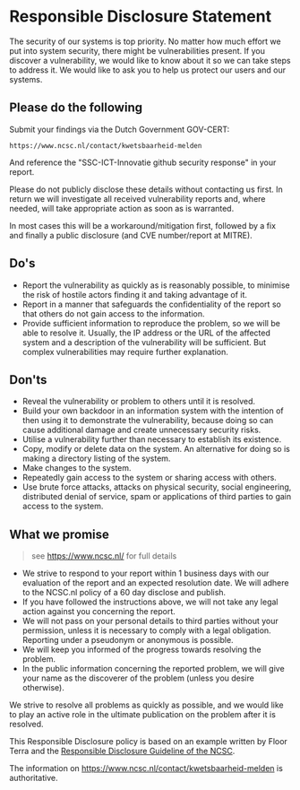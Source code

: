 # Responsible Disclosure Statement

The security of our systems is top priority. No  matter how much effort we put into system security, there might be  vulnerabilities present. If you discover a vulnerability, we would like  to know about it so we can take steps to address it. We would like to  ask you to help us protect our users and our systems.

## Please do the following

Submit your findings via the Dutch Government GOV-CERT:

`https://www.ncsc.nl/contact/kwetsbaarheid-melden`

And reference the "SSC-ICT-Innovatie github security response" in your report.

Please do not publicly disclose these details without contacting us first. In return we will investigate all received vulnerability reports and, where needed, will take appropriate action as soon as is warranted. 

In most cases this will be a workaround/mitigation first, followed by a fix and finally a public disclosure (and CVE number/report at MITRE).

## Do's

- Report the vulnerability as quickly as is reasonably possible, to minimise the risk of hostile actors finding it and taking advantage of  it.
- Report in a manner that safeguards the confidentiality of the report so that others do not gain access to the information.
- Provide sufficient information to reproduce the problem, so we will  be able to resolve it. Usually, the IP address or the URL of the  affected system and a description of the vulnerability will be  sufficient. But complex vulnerabilities may require further explanation.

## Don'ts

- Reveal the vulnerability or problem to others until it is resolved.
- Build your own backdoor in an information system with the intention  of then using it to demonstrate the vulnerability, because doing so can  cause additional damage and create unnecessary security risks.
- Utilise a vulnerability further than necessary to establish its existence.
- Copy, modify or delete data on the system. An alternative for doing so is making a directory listing of the system.
- Make changes to the system.
- Repeatedly gain access to the system or sharing access with others.
- Use brute force attacks, attacks on physical security, social  engineering, distributed denial of service, spam or applications of  third parties to gain access to the system.

## What we promise

> see https://www.ncsc.nl/ for full details
- We strive to respond to your report within 1 business days with our evaluation of the report and an expected resolution date. We will adhere to the NCSC.nl policy of a 60 day disclose and publish. 
- If you have followed the instructions above, we will not take any legal action against you concerning the report.
- We will not pass on your personal details to third parties without your permission, unless it is necessary to comply with a legal  obligation. Reporting under a pseudonym or anonymous is possible.
- We will keep you informed of the progress towards resolving the problem.
- In the public information concerning the reported problem, we will  give your name as the discoverer of the problem (unless you desire  otherwise).

We strive to resolve all problems as quickly as possible, and we would like to play an active role in the ultimate publication on the  problem after it is resolved.

This Responsible Disclosure policy is based on an example written by Floor Terra and the [Responsible Disclosure Guideline of the NCSC](https://english.ncsc.nl/publications/publications/2019/juni/01/coordinated-vulnerability-disclosure-the-guideline).

The information on https://www.ncsc.nl/contact/kwetsbaarheid-melden is authoritative.
